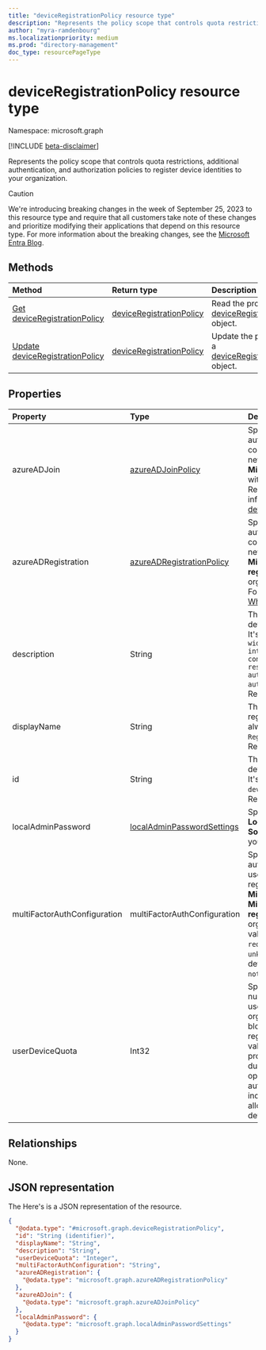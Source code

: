 ```yaml
---
title: "deviceRegistrationPolicy resource type"
description: "Represents the policy scope that controls quota restrictions, additional authentication, and authorization policies for the Microsoft Entra tenant."
author: "myra-ramdenbourg"
ms.localizationpriority: medium
ms.prod: "directory-management"
doc_type: resourcePageType
---
```

# deviceRegistrationPolicy resource type

Namespace: microsoft.graph

[!INCLUDE [beta-disclaimer](../../includes/beta-disclaimer.md)]

Represents the policy scope that controls quota restrictions, additional authentication, and authorization policies to register device identities to your organization.

> [!CAUTION]
> We're introducing breaking changes in the week of September 25, 2023 to this resource type and require that all customers take note of these changes and prioritize modifying their applications that depend on this resource type. For more information about the breaking changes, see the [Microsoft Entra Blog](https://techcommunity.microsoft.com/t5/microsoft-entra-azure-ad-blog/important-update-to-deviceregistrationpolicy-resource-type-for/ba-p/3912000).

## Methods

|Method|Return type|Description|
|:---|:---|:---|
|[Get deviceRegistrationPolicy](../api/deviceregistrationpolicy-get.md)|[deviceRegistrationPolicy](../resources/deviceregistrationpolicy.md)|Read the properties of a [deviceRegistrationPolicy](../resources/deviceregistrationpolicy.md) object.|
|[Update deviceRegistrationPolicy](../api/deviceregistrationpolicy-update.md)|[deviceRegistrationPolicy](../resources/deviceregistrationpolicy.md)|Update the properties of a [deviceRegistrationPolicy](../resources/deviceregistrationpolicy.md) object.|

## Properties

|Property|Type|Description|
|:---|:---|:---|
|azureADJoin|[azureADJoinPolicy](../resources/azureadjoinpolicy.md)|Specifies the authorization policy for controlling registration of new devices using **Microsoft Entra join** within your organization. Required. For more information, see [What is a device identity?](/azure/active-directory/devices/overview).|
|azureADRegistration|[azureADRegistrationPolicy](../resources/azureadregistrationpolicy.md)|Specifies the authorization policy for controlling registration of new devices using **Microsoft Entra registered** within your organization. Required. For more information, see [What is a device identity?](/azure/active-directory/devices/overview).|
|description|String|The description of the device registration policy. It's always set to `Tenant-wide policy that manages intial provisioning controls using quota restrictions, additional authentication and authorization checks`. Read-only.|
|displayName|String|The name of the device registration policy. It's always set to `Device Registration Policy`. Read-only.|
|id|String| The identifier of the device registration policy. It's always set to `deviceRegistrationPolicy`. Read-only.|
|localAdminPassword|[localAdminPasswordSettings](../resources/localadminpasswordsettings.md)| Specifies the setting for **Local Admin Password Solution (LAPS)** within your organization.|
|multiFactorAuthConfiguration|multiFactorAuthConfiguration|Specifies the authentication policy for a user to complete registration using **Microsoft Entra join** or **Microsoft Entra registered** within your organization. The possible values are: `notRequired`, `required`, `unknownFutureValue`. The default value is `notRequired`.|
|userDeviceQuota|Int32|Specifies the maximum number of devices that a user can have within your organization before blocking new device registrations. The default value is set to 50. If this property isn't specified during the policy update operation, it's automatically reset to `0` to indicate that users aren't allowed to join any devices.|


## Relationships

None.

## JSON representation

The Here's is a JSON representation of the resource.
<!-- {
  "blockType": "resource",
  "keyProperty": "id",
  "@odata.type": "microsoft.graph.deviceRegistrationPolicy",
  "openType": false
}
-->
``` json
{
  "@odata.type": "#microsoft.graph.deviceRegistrationPolicy",
  "id": "String (identifier)",
  "displayName": "String",
  "description": "String",
  "userDeviceQuota": "Integer",
  "multiFactorAuthConfiguration": "String",
  "azureADRegistration": {
    "@odata.type": "microsoft.graph.azureADRegistrationPolicy"
  },
  "azureADJoin": {
    "@odata.type": "microsoft.graph.azureADJoinPolicy"
  },
  "localAdminPassword": {
    "@odata.type": "microsoft.graph.localAdminPasswordSettings"
  }
}
```
